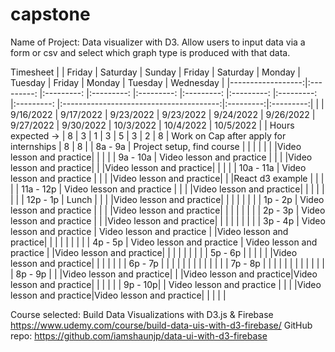 # capstone

Name of Project: Data visualizer with D3. Allow users to input data via a form or csv and select which graph type is produced with that data.



Timesheet
|                   |   Friday                  |   Saturday                 |   Sunday                |   Friday                |   Saturday              |   Monday                |   Tuesday               |   Friday                |                  Monday                 |  Tuesday  | Wednesday |
|------------------:|:---------:                |:---------:                 |:---------:              |:---------:              |:---------:              |:---------:              |:---------:              |:---------:              |:---------------------------------------:|:---------:|:---------:|
|                   | 9/16/2022                 | 9/17/2022                  | 9/23/2022               | 9/23/2022               | 9/24/2022               | 9/26/2022               | 9/27/2022               | 9/30/2022               |                10/3/2022                | 10/4/2022 | 10/5/2022 |
| Hours expected -> |     8                     |     3                      |     1                   |     3                   |     5                   |     3                   |     2                   |     8                   | Work on Cap after apply for internships |     8     |     8     |
|           8a - 9a | Project setup, find course |                           |                         |                         |                         |                         |                         |Video lesson and practice|                                         |           |           |
|          9a - 10a | Video lesson and practice  |                           |                         |                         |Video lesson and practice|                         |                         |Video lesson and practice|                                         |           |           |
|         10a - 11a | Video lesson and practice  |                           |                         |                         |Video lesson and practice|                         |                         |React d3 example         |                                         |           |           |
|         11a - 12p | Video lesson and practice  |                           |                         |                         |Video lesson and practice|                         |                         |                         |                                         |           |           |
|          12p - 1p |       Lunch                |                           |                         |                         |Video lesson and practice|                         |                         |                         |                                         |           |           |
|           1p - 2p | Video lesson and practice  |                           |                         |                         |Video lesson and practice|                         |                         |                         |                                         |           |           |
|           2p - 3p | Video lesson and practice  |                           |                         |Video lesson and practice|                         |                         |                         |                         |                                         |           |           |
|           3p - 4p | Video lesson and practice  | Video lesson and practice |                         |Video lesson and practice|                         |                         |                         |                         |                                         |           |           |
|           4p - 5p | Video lesson and practice  | Video lesson and practice |                         |Video lesson and practice|                         |                         |                         |                         |                                         |           |           |
|           5p - 6p |                            |                           |                         |                         |                         |Video lesson and practice|                         |                         |                                         |           |           |
|           6p - 7p |                            |                           |                         |                         |                         |                         |                         |                         |                                         |           |           |
|           7p - 8p |                            |                           |                         |                         |                         |                         |                         |                         |                                         |           |           |
|           8p - 9p |                            |                           |Video lesson and practice|                         |                         |Video lesson and practice|Video lesson and practice|                         |                                         |           |           |
|           9p - 10p|                            | Video lesson and practice |                         |                         |                         |Video lesson and practice|Video lesson and practice|                         |                                         |           |           |
      
Course selected: Build Data Visualizations with D3.js & Firebase https://www.udemy.com/course/build-data-uis-with-d3-firebase/
GitHub repo: https://github.com/iamshaunjp/data-ui-with-d3-firebase